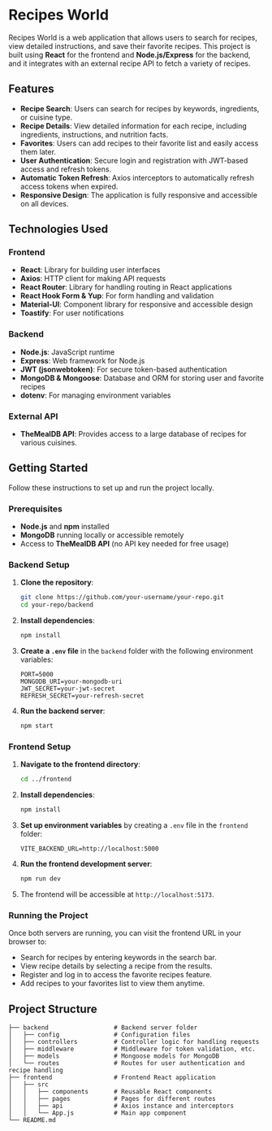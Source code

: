 # Recipes World

Recipes World is a web application that allows users to search for recipes, view detailed instructions, and save their favorite recipes. This project is built using **React** for the frontend and **Node.js/Express** for the backend, and it integrates with an external recipe API to fetch a variety of recipes.

## Features

- **Recipe Search**: Users can search for recipes by keywords, ingredients, or cuisine type.
- **Recipe Details**: View detailed information for each recipe, including ingredients, instructions, and nutrition facts.
- **Favorites**: Users can add recipes to their favorite list and easily access them later.
- **User Authentication**: Secure login and registration with JWT-based access and refresh tokens.
- **Automatic Token Refresh**: Axios interceptors to automatically refresh access tokens when expired.
- **Responsive Design**: The application is fully responsive and accessible on all devices.

## Technologies Used

### Frontend
- **React**: Library for building user interfaces
- **Axios**: HTTP client for making API requests
- **React Router**: Library for handling routing in React applications
- **React Hook Form & Yup**: For form handling and validation
- **Material-UI**: Component library for responsive and accessible design
- **Toastify**: For user notifications

### Backend
- **Node.js**: JavaScript runtime
- **Express**: Web framework for Node.js
- **JWT (jsonwebtoken)**: For secure token-based authentication
- **MongoDB & Mongoose**: Database and ORM for storing user and favorite recipes
- **dotenv**: For managing environment variables

### External API
- **TheMealDB API**: Provides access to a large database of recipes for various cuisines.

## Getting Started

Follow these instructions to set up and run the project locally.

### Prerequisites
- **Node.js** and **npm** installed
- **MongoDB** running locally or accessible remotely
- Access to **TheMealDB API** (no API key needed for free usage)

### Backend Setup

1. **Clone the repository**:
    ```bash
    git clone https://github.com/your-username/your-repo.git
    cd your-repo/backend
    ```

2. **Install dependencies**:
    ```bash
    npm install
    ```

3. **Create a `.env` file** in the `backend` folder with the following environment variables:
    ```plaintext
    PORT=5000
    MONGODB_URI=your-mongodb-uri
    JWT_SECRET=your-jwt-secret
    REFRESH_SECRET=your-refresh-secret
    ```

4. **Run the backend server**:
    ```bash
    npm start
    ```

### Frontend Setup

1. **Navigate to the frontend directory**:
    ```bash
    cd ../frontend
    ```

2. **Install dependencies**:
    ```bash
    npm install
    ```

3. **Set up environment variables** by creating a `.env` file in the `frontend` folder:
    ```plaintext
    VITE_BACKEND_URL=http://localhost:5000
    ```

4. **Run the frontend development server**:
    ```bash
    npm run dev
    ```

5. The frontend will be accessible at `http://localhost:5173`.

### Running the Project

Once both servers are running, you can visit the frontend URL in your browser to:
- Search for recipes by entering keywords in the search bar.
- View recipe details by selecting a recipe from the results.
- Register and log in to access the favorite recipes feature.
- Add recipes to your favorites list to view them anytime.

## Project Structure

    ├── backend                  # Backend server folder
    │   ├── config               # Configuration files
    │   ├── controllers          # Controller logic for handling requests
    │   ├── middleware           # Middleware for token validation, etc.
    │   ├── models               # Mongoose models for MongoDB
    │   └── routes               # Routes for user authentication and recipe handling
    ├── frontend                 # Frontend React application
    │   ├── src
    │   │   ├── components       # Reusable React components
    │   │   ├── pages            # Pages for different routes
    │   │   ├── api              # Axios instance and interceptors
    │   │   └── App.js           # Main app component
    └── README.md



